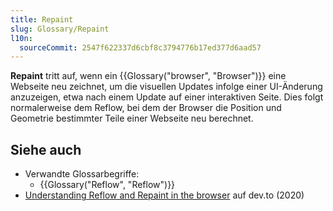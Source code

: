 ```yaml
---
title: Repaint
slug: Glossary/Repaint
l10n:
  sourceCommit: 2547f622337d6cbf8c3794776b17ed377d6aad57
---
```


**Repaint** tritt auf, wenn ein {{Glossary("browser", "Browser")}} eine Webseite neu zeichnet, um die visuellen Updates infolge einer UI-Änderung anzuzeigen, etwa nach einem Update auf einer interaktiven Seite. Dies folgt normalerweise dem Reflow, bei dem der Browser die Position und Geometrie bestimmter Teile einer Webseite neu berechnet.

## Siehe auch

- Verwandte Glossarbegriffe:
  - {{Glossary("Reflow", "Reflow")}}
- [Understanding Reflow and Repaint in the browser](https://dev.to/gopal1996/understanding-reflow-and-repaint-in-the-browser-1jbg) auf dev.to (2020)
